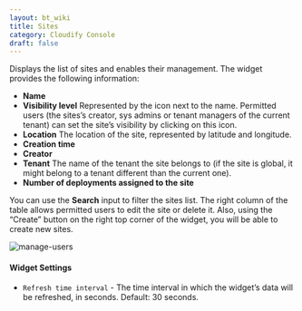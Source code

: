 ```yaml
---
layout: bt_wiki
title: Sites
category: Cloudify Console
draft: false
---
```

Displays the list of sites and enables their management.
The widget provides the following information:

* **Name**
* **Visibility level** Represented by the icon next to the name. Permitted users (the sites’s creator, sys admins or tenant managers of the current tenant) can set the site’s visibility by clicking on this icon.
* **Location** The location of the site, represented by latitude and longitude.
* **Creation time**
* **Creator**
* **Tenant** The name of the tenant the site belongs to (if the site is global, it might belong to a tenant different than the current one).
* **Number of deployments assigned to the site**

You can use the **Search** input to filter the sites list.
The right column of the table allows permitted users to edit the site or delete it.
Also, using the “Create” button on the right top corner of the widget, you will be able to create new sites.

![manage-users]( /images/ui/widgets/sites.png )

#### Widget Settings 
* `Refresh time interval` - The time interval in which the widget’s data will be refreshed, in seconds. Default: 30 seconds.
